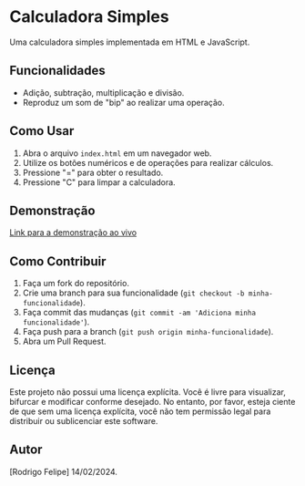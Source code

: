 # Calculadora Simples

Uma calculadora simples implementada em HTML e JavaScript.

## Funcionalidades

- Adição, subtração, multiplicação e divisão.
- Reproduz um som de "bip" ao realizar uma operação.

## Como Usar

1. Abra o arquivo `index.html` em um navegador web.
2. Utilize os botões numéricos e de operações para realizar cálculos.
3. Pressione "=" para obter o resultado.
4. Pressione "C" para limpar a calculadora.

## Demonstração

[Link para a demonstração ao vivo](https://rodrigodevbnu.github.io/web-calculator/) 

## Como Contribuir

1. Faça um fork do repositório.
2. Crie uma branch para sua funcionalidade (`git checkout -b minha-funcionalidade`).
3. Faça commit das mudanças (`git commit -am 'Adiciona minha funcionalidade'`).
4. Faça push para a branch (`git push origin minha-funcionalidade`).
5. Abra um Pull Request.

## Licença

Este projeto não possui uma licença explícita. Você é livre para visualizar, bifurcar e modificar conforme desejado. No entanto, por favor, esteja ciente de que sem uma licença explícita, você não tem permissão legal para distribuir ou sublicenciar este software.

## Autor

[Rodrigo Felipe]
14/02/2024.
